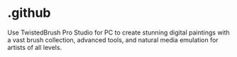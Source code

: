 # .github
Use TwistedBrush Pro Studio for PC to create stunning digital paintings with a vast brush collection, advanced tools, and natural media emulation for artists of all levels.
